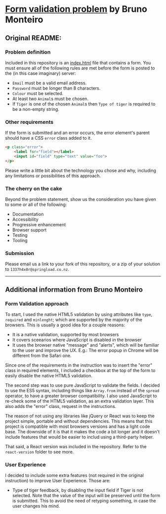# [Form validation problem](https://springload.github.io/form-validation-problem/) by Bruno Monteiro

## Original README:

### Problem definition

Included in this repository is an [index.html](index.html) file that contains a form. You must ensure all of the following rules are met before the form is posted to the (in this case imaginary) server:

* `Email` must be a valid email address.
* `Password` must be longer than 8 characters.
* `Colour` must be selected.
* At least two `Animal`s must be chosen.
* If `Tiger` is one of the chosen `Animal`s then `Type of tiger` is required to be a non-empty string.

### Other requirements

If the form is submitted and an error occurs, the error element's parent should have a CSS `error` class added to it.

```html
<p class="error">
    <label for="field"></label>
    <input id="field" type="text" value="foo">
</p>
```

Please write a little bit about the technology you chose and why, including any limitations or possibilities of this approach.

### The cherry on the cake

Beyond the problem statement, show us the consideration you have given to some or all of the following:

- Documentation
- Accessibility
- Progressive enhancement
- Browser support
- Testing
- Tooling

### Submission

Please email us a link to your fork of this repository, or a zip of your solution to `1337h4x0r@springload.co.nz`.

---

## Additional information from Bruno Monteiro

### Form Validation approach

To start, I used the native HTML5 validation by using attributes like `type`, `required` and `minlenght`; which are supported by the majority of the browsers. This is usually a good idea for a couple reasons:

- It is a native validation, supported by most browsers
- It covers sceearios where JavaScript is disabled in the browser
- It uses the browser native "message" and "alerts", which will be familiar to the user and improve the UX. E.g.: The error popup in Chrome will be different from the Safari one.

Since one of the requirements in the instruction was to insert the "error" class in required elements, I included a checkbox at the top of the form to easily disable the native HTML5 validation.

The second step was to use pure JavaScript to validate the fields. I decided to use the ES5 syntax, including things like `Array.from` instead of the `spread` operator, to have a greater browser compatibility. I also used JavaScript to re-check some of the HTML5 validation, as an extra validation layer. This also adds the "error" class, request in the instructions.

The reason of not using any libraries like jQuery or React was to keep the project simple, portable and without dependencies. This means that this project is compatible with most browsers versions and has a light code base. The downside of it is that it makes the code a bit longer and it doesn't include features that would be easier to includ using a third-party helper.

That said, a React version was included in the repository. Refer to the `react-version` folder to see more.

### User Experience

I decided to include some extra features (not required in the original instruction) to improve User Experience. Those are:

- Type of tiger feedback, by disabling the input field if Tiger is not selected. Note that the value of the input will be preserved until the form is submitted. This to avoid the need of retyping something, in case the user changes his mind.